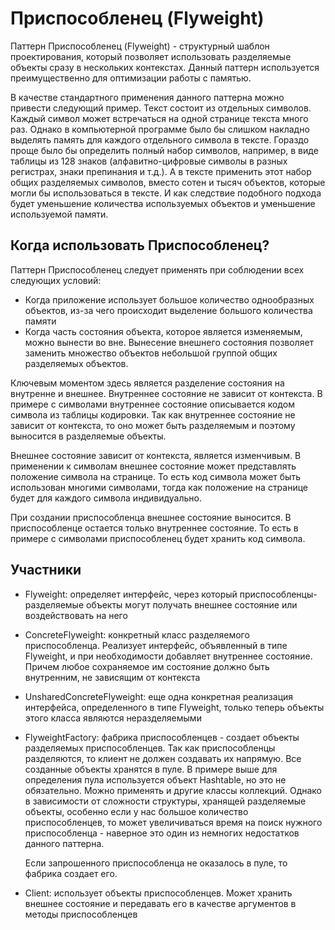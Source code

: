 # Приспособленец (Flyweight)
Паттерн Приспособленец (Flyweight) - структурный шаблон проектирования, который позволяет использовать разделяемые объекты сразу в нескольких контекстах. Данный паттерн используется преимущественно для оптимизации работы с памятью.

В качестве стандартного применения данного паттерна можно привести следующий пример. Текст состоит из отдельных символов. Каждый символ может встречаться на одной странице текста много раз. Однако в компьютерной программе было бы слишком накладно выделять память для каждого отдельного символа в тексте. Гораздо проще было бы определить полный набор символов, например, в виде таблицы из 128 знаков (алфавитно-цифровые символы в разных регистрах, знаки препинания и т.д.). А в тексте применить этот набор общих разделяемых символов, вместо сотен и тысяч объектов, которые могли бы использоваться в тексте. И как следствие подобного подхода будет уменьшение количества используемых объектов и уменьшение используемой памяти.

## Когда использовать Приспособленец?
Паттерн Приспособленец следует применять при соблюдении всех следующих условий:
- Когда приложение использует большое количество однообразных объектов, из-за чего происходит выделение большого количества памяти
- Когда часть состояния объекта, которое является изменяемым, можно вынести во вне. Вынесение внешнего состояния позволяет заменить множество объектов небольшой группой общих разделяемых объектов.


Ключевым моментом здесь является разделение состояния на внутренне и внешнее. Внутреннее состояние не зависит от контекста. В примере с символами внутреннее состояние описывается кодом символа из таблицы кодировки. Так как внутреннее состояние не зависит от контекста, то оно может быть разделяемым и поэтому выносится в разделяемые объекты.

Внешнее состояние зависит от контекста, является изменчивым. В применении к символам внешнее состояние может представлять положение символа на странице. То есть код символа может быть использован многими символами, тогда как положение на странице будет для каждого символа индивидуально.

При создании приспособленца внешнее состояние выносится. В приспособленце остается только внутреннее состояние. То есть в примере с символами приспособленец будет хранить код символа.

## Участники
- Flyweight: определяет интерфейс, через который приспособленцы-разделяемые объекты могут получать внешнее состояние или воздействовать на него

- ConcreteFlyweight: конкретный класс разделяемого приспособленца. Реализует интерфейс, объявленный в типе Flyweight, и при необходимости добавляет внутреннее состояние. Причем любое сохраняемое им состояние должно быть внутренним, не зависящим от контекста

- UnsharedConcreteFlyweight: еще одна конкретная реализация интерфейса, определенного в типе Flyweight, только теперь объекты этого класса являются неразделяемыми

- FlyweightFactory: фабрика приспособленцев - создает объекты разделяемых приспособленцев. Так как приспособленцы разделяются, то клиент не должен создавать их напрямую. Все созданные объекты хранятся в пуле. В примере выше для определения пула используется объект Hashtable, но это не обязательно. Можно применять и другие классы коллекций. Однако в зависимости от сложности структуры, хранящей разделяемые объекты, особенно если у нас большое количество приспособленцев, то может увеличиваться время на поиск нужного приспособленца - наверное это один из немногих недостатков данного паттерна.

  Если запрошенного приспособленца не оказалось в пуле, то фабрика создает его.

- Client: использует объекты приспособленцев. Может хранить внешнее состояние и передавать его в качестве аргументов в методы приспособленцев


